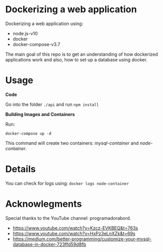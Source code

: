 # Dockerizing a web application
 
 Dockerizing a web application using:
 
 - node.js-v10
 - docker
 - docker-compose-v3.7
 
 The main goal of this repo is to get an understanding of how dockerized applications work and also, how to set up a database using docker.
 
 # Usage

**Code**

Go into the folder `./api` and run `npm install`
 
**Building Images and Containers**

Run:

```docker-compose up -d```

This command will create two containers: *mysql-container* and *node-container*.

# Details
You can check for logs using: ```docker logs node-container```

# Acknowlegments

Special thanks to the YouTube channel: programadorabord.

- https://www.youtube.com/watch?v=Kzcz-EVKBEQ&t=763s
- https://www.youtube.com/watch?v=HxPz3eLnXZk&t=69s
- https://medium.com/better-programming/customize-your-mysql-database-in-docker-723ffd59d8fb
